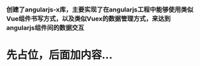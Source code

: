 ### 创建了angularjs-x库，主要实现了在angularjs工程中能够使用类似Vue组件书写方式，以及类似Vuex的数据管理方式，来达到angularjs组件间的数据交互

# 先占位，后面加内容... 
